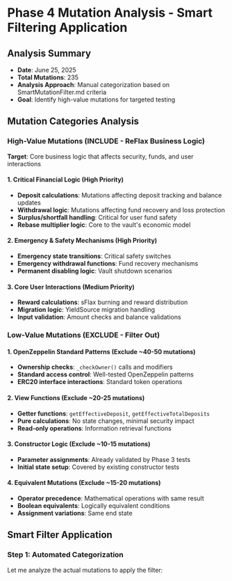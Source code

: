 # Phase 4 Mutation Analysis - Smart Filtering Application

## Analysis Summary
- **Date**: June 25, 2025
- **Total Mutations**: 235
- **Analysis Approach**: Manual categorization based on SmartMutationFilter.md criteria
- **Goal**: Identify high-value mutations for targeted testing

## Mutation Categories Analysis

### High-Value Mutations (INCLUDE - ReFlax Business Logic)
**Target**: Core business logic that affects security, funds, and user interactions

#### 1. Critical Financial Logic (High Priority)
- **Deposit calculations**: Mutations affecting deposit tracking and balance updates
- **Withdrawal logic**: Mutations affecting fund recovery and loss protection
- **Surplus/shortfall handling**: Critical for user fund safety
- **Rebase multiplier logic**: Core to the vault's economic model

#### 2. Emergency & Safety Mechanisms (High Priority)
- **Emergency state transitions**: Critical safety switches
- **Emergency withdrawal functions**: Fund recovery mechanisms
- **Permanent disabling logic**: Vault shutdown scenarios

#### 3. Core User Interactions (Medium Priority)
- **Reward calculations**: sFlax burning and reward distribution
- **Migration logic**: YieldSource migration handling
- **Input validation**: Amount checks and balance validations

### Low-Value Mutations (EXCLUDE - Filter Out)

#### 1. OpenZeppelin Standard Patterns (Exclude ~40-50 mutations)
- **Ownership checks**: `_checkOwner()` calls and modifiers
- **Standard access control**: Well-tested OpenZeppelin patterns
- **ERC20 interface interactions**: Standard token operations

#### 2. View Functions (Exclude ~20-25 mutations)
- **Getter functions**: `getEffectiveDeposit`, `getEffectiveTotalDeposits`
- **Pure calculations**: No state changes, minimal security impact
- **Read-only operations**: Information retrieval functions

#### 3. Constructor Logic (Exclude ~10-15 mutations)
- **Parameter assignments**: Already validated by Phase 3 tests
- **Initial state setup**: Covered by existing constructor tests

#### 4. Equivalent Mutations (Exclude ~15-20 mutations)
- **Operator precedence**: Mathematical operations with same result
- **Boolean equivalents**: Logically equivalent conditions
- **Assignment variations**: Same end state

## Smart Filter Application

### Step 1: Automated Categorization
Let me analyze the actual mutations to apply the filter:

